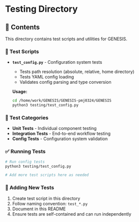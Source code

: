 # Testing Directory

## 📂 Contents

This directory contains test scripts and utilities for GENESIS.

### 🧪 Test Scripts

- **`test_config.py`** - Configuration system tests
  - Tests path resolution (absolute, relative, home directory)
  - Tests YAML config loading
  - Validates config parsing and type conversion
  
  **Usage:**
  ```bash
  cd /home/work/GENESIS/GENESIS-pmj0324/GENESIS
  python3 testing/test_config.py
  ```

### 📝 Test Categories

- **Unit Tests** - Individual component testing
- **Integration Tests** - End-to-end workflow testing
- **Config Tests** - Configuration system validation

### ✅ Running Tests

```bash
# Run config tests
python3 testing/test_config.py

# Add more test scripts here as needed
```

### 🎯 Adding New Tests

1. Create test script in this directory
2. Follow naming convention: `test_*.py`
3. Document in this README
4. Ensure tests are self-contained and can run independently






